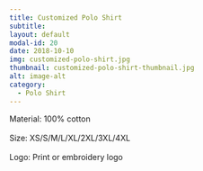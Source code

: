 ```yaml
---
title: Customized Polo Shirt
subtitle: 
layout: default
modal-id: 20
date: 2018-10-10
img: customized-polo-shirt.jpg
thumbnail: customized-polo-shirt-thumbnail.jpg
alt: image-alt
category: 
  - Polo Shirt
---
```


Material: 100% cotton<br>                      
Size: XS/S/M/L/XL/2XL/3XL/4XL <br>         
Logo: Print or embroidery logo<br>  